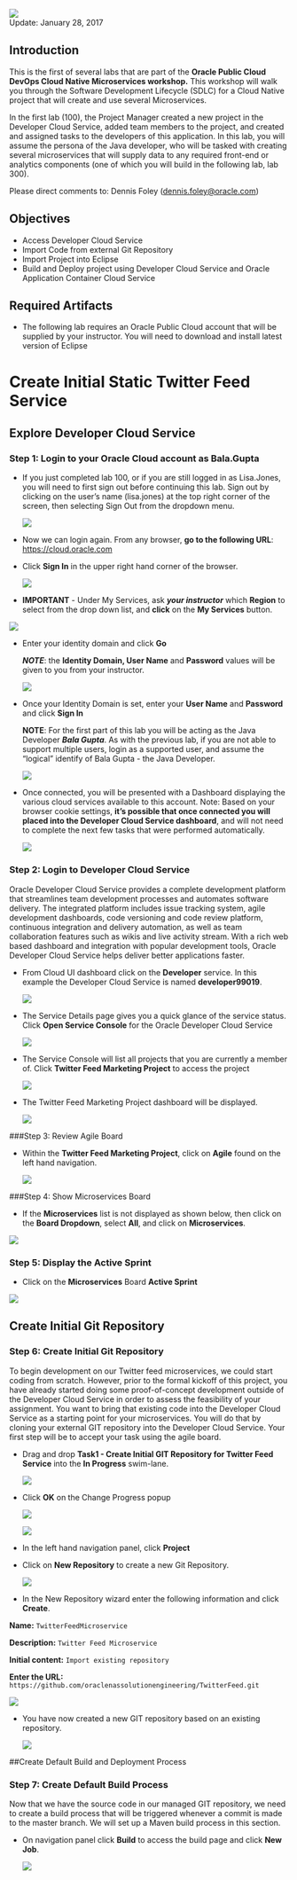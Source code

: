 ![](images/200/Picture-lab.png)  
Update: January 28, 2017

## Introduction

This is the first of several labs that are part of the **Oracle Public Cloud DevOps Cloud Native Microservices workshop.** This workshop will walk you through the Software Development Lifecycle (SDLC) for a Cloud Native project that will create and use several Microservices.

In the first lab (100), the Project Manager created a new project in the Developer Cloud Service, added team members to the project, and created and assigned tasks to the developers of this application. In this lab, you will assume the persona of the Java developer, who will be tasked with creating several microservices that will supply data to any required front-end or analytics components (one of which you will build in the following lab, lab 300).

Please direct comments to: Dennis Foley (dennis.foley@oracle.com)

## Objectives

- Access Developer Cloud Service
- Import Code from external Git Repository
- Import Project into Eclipse
- Build and Deploy project using Developer Cloud Service and Oracle Application Container Cloud Service

## Required Artifacts

- The following lab requires an Oracle Public Cloud account that will be supplied by your instructor. You will need to download and install latest version of Eclipse

# Create Initial Static Twitter Feed Service

## Explore Developer Cloud Service

### Step 1: Login to your Oracle Cloud account as Bala.Gupta

- If you just completed lab 100, or if you are still logged in as Lisa.Jones, you will need to first sign out before continuing this lab. Sign out by clicking on the user’s name (lisa.jones) at the top right corner of the screen, then selecting Sign Out from the dropdown menu.

  ![](images/200/Picture1.png)  

- Now we can login again. From any browser, **go to the following URL**:
https://cloud.oracle.com

- Click **Sign In** in the upper right hand corner of the browser.

  ![](images/200/Picture2.png)  

- **IMPORTANT** - Under My Services, ask ***your instructor*** which **Region** to select from the drop down list, and **click** on the **My Services** button.

![](images/200/Picture3.png)  

- Enter your identity domain and click **Go**

  ***NOTE***: the **Identity Domain, User Name** and **Password** values will be given to you from your instructor.

  ![](images/200/Picture4.png)  

- Once your Identity Domain is set, enter your **User Name** and **Password** and click **Sign In**

  **NOTE**: For the first part of this lab you will be acting as the Java Developer ***Bala Gupta***. As with the previous lab, if you are not able to support multiple users, login as a supported user, and assume the “logical” identify of Bala Gupta - the Java Developer.

  ![](images/200/Picture5.png)  

- Once connected, you will be presented with a Dashboard displaying the various cloud services available to this account. Note: Based on your browser cookie settings, **it’s possible that once connected you will placed into the Developer Cloud Service dashboard**, and will not need to complete the next few tasks that were performed automatically.

  ![](images/200/Picture6.png)  

### Step 2:	Login to Developer Cloud Service

Oracle Developer Cloud Service provides a complete development platform that streamlines team development processes and automates software delivery. The integrated platform includes issue tracking system, agile development dashboards, code versioning and code review platform, continuous integration and delivery automation, as well as team collaboration features such as wikis and live activity stream. With a rich web based dashboard and integration with popular development tools, Oracle Developer Cloud Service helps deliver better applications faster.

- From Cloud UI dashboard click on the **Developer** service. In this example the Developer Cloud Service is named **developer99019**.

  ![](images/200/Picture7.png)  

- The Service Details page gives you a quick glance of the service status. Click **Open Service Console** for the Oracle Developer Cloud Service

  ![](images/200/Picture8.png)  

- The Service Console will list all projects that you are currently a member of. Click **Twitter Feed Marketing Project** to access the project

  ![](images/200/Picture9.png)  

- The Twitter Feed Marketing Project dashboard will be displayed.

  ![](images/200/Picture10.png)  

###Step 3:	Review Agile Board

- Within the **Twitter Feed Marketing Project**, click on **Agile** found on the left hand navigation.

  ![](images/200/Picture11.png)  

###Step 4:	Show Microservices Board

- If the **Microservices** list is not displayed as shown below, then click on the **Board Dropdown**, select **All**, and click on **Microservices**.

![](images/200/Picture12.png)  

### Step 5: Display the Active Sprint

- Click on the **Microservices** Board **Active Sprint**

![](images/200/Picture13.png)  

## Create Initial Git Repository

### Step 6: Create Initial Git Repository

To begin development on our Twitter feed microservices, we could start coding from scratch. However, prior to the formal kickoff of this project, you have already started doing some proof-of-concept development outside of the Developer Cloud Service in order to assess the feasibility of your assignment. You want to bring that existing code into the Developer Cloud Service as a starting point for your microservices. You will do that by cloning your external GIT repository into the Developer Cloud Service. Your first step will be to accept your task using the agile board.

- Drag and drop **Task1 - Create Initial GIT Repository for Twitter Feed Service** into the **In Progress** swim-lane.  

  ![](images/200/Picture14.png)  

- Click **OK** on the Change Progress popup

  ![](images/200/Picture15.png)  

  ![](images/200/Picture16.png)  

- In the left hand navigation panel, click **Project**

- Click on **New Repository** to create a new Git Repository.

  ![](images/200/Picture17.png)  

- In the New Repository wizard enter the following information and click **Create**.

**Name:** `TwitterFeedMicroservice`

**Description:** `Twitter Feed Microservice`

**Initial content:** `Import existing repository`

**Enter the URL:** `https://github.com/oraclenassolutionengineering/TwitterFeed.git`

  ![](images/200/Picture18.png)  

- You have now created a new GIT repository based on an existing repository.

  ![](images/200/Picture19.png)  

##Create Default Build and Deployment Process

### Step 7:	Create Default Build Process

Now that we have the source code in our managed GIT repository, we need to create a build process that will be triggered whenever a commit is made to the master branch. We will set up a Maven build process in this section.

- On navigation panel click **Build** to access the build page and click **New Job**.

  ![](images/200/Picture20.png)  
